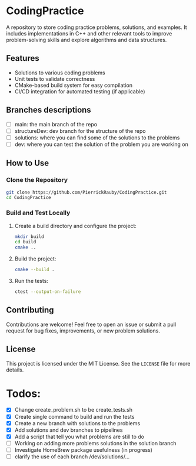 # CodingPractice

A repository to store coding practice problems, solutions, and examples. It includes implementations in C++ and other relevant tools to improve problem-solving skills and explore algorithms and data structures.

## Features

- Solutions to various coding problems
- Unit tests to validate correctness
- CMake-based build system for easy compilation
- CI/CD integration for automated testing (if applicable)

## Branches descriptions

- [ ]  main: the main branch of the repo
- [ ] structureDev: dev branch for the structure of the repo
- [ ] solutions: where you can find some of the solutions to the problems
- [ ] dev: where you can test the solution of the problem you are working on

## How to Use

### Clone the Repository

```bash
git clone https://github.com/PierrickRauby/CodingPractice.git
cd CodingPractice
```

### Build and Test Locally

1. Create a build directory and configure the project:

    ```bash
    mkdir build
    cd build
    cmake ..
    ```

2. Build the project:

    ```bash
    cmake --build .
    ```

3. Run the tests:

    ```bash
    ctest --output-on-failure
    ```

## Contributing

Contributions are welcome! Feel free to open an issue or submit a pull request for bug fixes, improvements, or new problem solutions.

## License

This project is licensed under the MIT License. See the `LICENSE` file for more details.

# Todos:

- [x] Change create_problem.sh to be create_tests.sh
- [x] Create single command to build and run the tests
- [x] Create a new branch with solutions to the problems
- [x] Add solutions and dev branches to pipelines
- [x] Add  a script that tell you what problems are still to do
- [ ] Working on adding more problems solutions in the solution branch
- [ ] Investigate HomeBrew package usefulness  (in progress)
- [ ] clarify the use of each branch /dev/solutions/...
